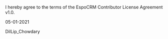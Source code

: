 I hereby agree to the terms of the EspoCRM Contributor License Agreement v1.0.

05-01-2021

DilLip_Chowdary
